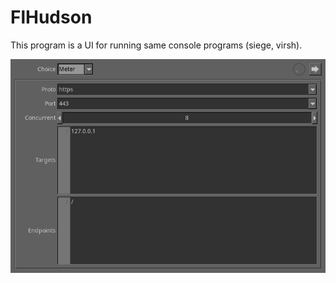 # FlHudson

This program is a UI for running same console programs (siege, virsh).

![img](assets/scrot.png)
